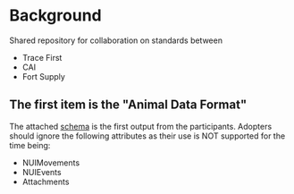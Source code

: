 # Background
Shared repository for collaboration on standards between

  * Trace First
  * CAI
  * Fort Supply

## The first item is the "Animal Data Format"
The attached [schema](animaltrace.xsd) is the first output from the participants. Adopters should ignore the following attributes as their use is NOT supported for the time being:

 * NUIMovements
 * NUIEvents
 * Attachments

 
